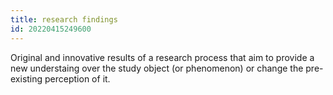 ```yaml
---
title: research findings
id: 20220415249600
---
```


Original and innovative results of a research process that aim to provide a new understaing over the study object (or phenomenon) or change the pre-existing perception of it.
